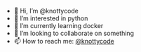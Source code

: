- 👋 Hi, I’m @knottycode
- 👀 I’m interested in python
- 🌱 I’m currently learning docker
- 💞️ I’m looking to collaborate on something
- 📫 How to reach me: [@knottycode](https://github.com/knottycode)

<!---
knottycode/knottycode is a ✨ special ✨ repository because its `README.md` (this file) appears on your GitHub profile.
You can click the Preview link to take a look at your changes.
--->
